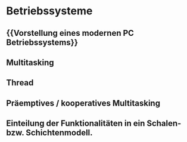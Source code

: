 # Betriebssysteme

## {{Vorstellung eines modernen PC Betriebssystems}}

## Multitasking
## Thread
## Präemptives / kooperatives Multitasking
## Einteilung der Funktionalitäten in ein Schalen- bzw. Schichtenmodell.